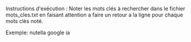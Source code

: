 Instructions d'exécution :
Noter les mots clés à rechercher dans le fichier mots_cles.txt en faisant attention a faire un retour a la ligne pour chaque mots clès noté.

Exemple:
nutella
google
ia